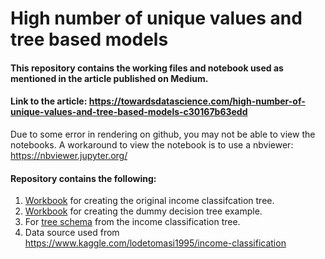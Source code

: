 # High number of unique values and tree based models

#### This repository contains the working files and notebook used as mentioned in the article published on Medium.

#### Link to the article: https://towardsdatascience.com/high-number-of-unique-values-and-tree-based-models-c30167b63edd

Due to some error in rendering on github, you may not be able to view the notebooks. A workaround to view the notebook is to use a nbviewer:
https://nbviewer.jupyter.org/

#### Repository contains the following:
1. [Workbook](https://github.com/WeiHanLer/Tree-Cardinality-Article/blob/main/Income%20Classification%20Tree.ipynb) for creating the original income classifcation tree.
2. [Workbook](https://github.com/WeiHanLer/Tree-Cardinality-Article/blob/main/Dummy%20Tree%20Example.ipynb) for creating the dummy decision tree example.
3. For [tree schema](https://github.com/WeiHanLer/Tree-Cardinality-Article/blob/main/Tree%20Schema.jpg) from the income classification tree.
4. Data source used from https://www.kaggle.com/lodetomasi1995/income-classification
